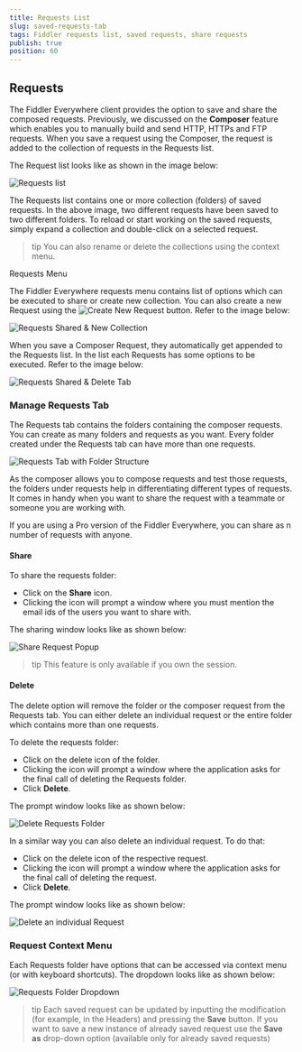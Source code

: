 ```yaml
---
title: Requests List
slug: saved-requests-tab
tags: Fiddler requests list, saved requests, share requests
publish: true
position: 60
---
```


## Requests

The Fiddler Everywhere client provides the option to save and share the composed requests. Previously, we discussed on the __Composer__ feature which enables you to manually build and send HTTP, HTTPs and FTP requests. When you save a request using the Composer, the request is added to the collection of requests in the Requests list. 

The Request list looks like as shown in the image below: 

![Requests list](../images/requests/requests-list-all.png)

The Requests list contains one or more collection (folders) of saved requests. In the above image, two different requests have been saved to two different folders. To reload or start working on the saved requests, simply expand a collection and double-click on a selected request. 

>tip You can also rename or delete the collections using the context menu. 

Requests Menu 

The Fiddler Everywhere requests menu contains list of options which can be executed to share or create new collection. You can also create a new Request using the ![Create New Request](../images/requests/create-new-requests-sign.png) button. Refer to the image below: 

![Requests Shared & New Collection](../images/requests/requests-shared-new-collection.png)

When you save a Composer Request, they automatically get appended to the Requests list. In the list each Requests has some options to be executed. Refer to the image below: 

![Requests Shared & Delete Tab](../images/requests/Requests-share-delete-tab.png)

### Manage Requests Tab

The Requests tab contains the folders containing the composer requests. You can create as many folders and requests as you want. Every folder created under the Requests tab can have more than one requests. 

![Requests Tab with Folder Structure](../images/requests/requests-tab-with-folder-structure.png)

As the composer allows you to compose requests and test those requests, the folders under requests help in differentiating different types of requests. It comes in handy when you want to share the request with a teammate or someone you are working with. 

If you are using a Pro version of the Fiddler Everywhere, you can share as n number of requests with anyone. 

#### Share 

To share the requests folder: 

- Click on the __Share__ icon. 
- Clicking the icon will prompt a window where you must mention the email ids of the users you want to share with. 

The sharing window looks like as shown below:

![Share Request Popup](../images/requests/share-requests-popup.png)

>tip This feature is only available if you own the session. 

#### Delete 

The delete option will remove the folder or the composer request from the Requests tab. You can either delete an individual request or the entire folder which contains more than one requests. 

To delete the requests folder: 

- Click on the delete icon of the folder. 
- Clicking the icon will prompt a window where the application asks for the final call of deleting the Requests folder. 
- Click __Delete__. 

The prompt window looks like as shown below: 

![Delete Requests Folder](../images/requests/delete-requests-folder.png)

In a similar way you can also delete an individual request. To do that: 

- Click on the delete icon of the respective request. 
- Clicking the icon will prompt a window where the application asks for the final call of deleting the request. 
- Click __Delete__.  

The prompt window looks like as shown below: 

![Delete an individual Request](../images/requests/delete-an-individual-request.png)

### Request Context Menu 

Each Requests folder have options that can be accessed via context menu (or with keyboard shortcuts). The dropdown looks like as shown below: 

![Requests Folder Dropdown](../images/requests/requests-folder-dropdown.png)

>tip Each saved request can be updated by inputting the modification (for example, in the Headers) and pressing the __Save__ button. If you want to save a new instance of already saved request use the __Save as__ drop-down option (available only for already saved requests)

